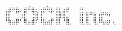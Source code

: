 
⠀⣠⣤⣄⠀⣠⣴⣤⡀⢀⣤⣦⡄⢠⡄⢀⣤⠀⠀⢠⡄⠀⠀⠀⠀⠀⠀⠀⠀⠀
⢸⡏⠀⠛⢡⡟⠀⠹⣷⢸⠃⠈⠋⢸⣷⣿⠁⠀⠀⢰⡆⣶⠶⣦⢠⡶⢶⡄⠀⠀
⠸⣧⣀⣶⠎⣷⣀⣼⡟⢸⣆⣠⡶⢸⡏⠹⣷⠀⠀⢸⡇⣿⠀⣿⢸⣇⣠⡄⡀⠀
⠀⠈⠉⠁⠀⠈⠉⠉⠀⠀⠉⠉⠁⠈⠁⠀⠉⠁⠀ ⠈⠁⠉⠀⠉⠀⠉⠉⠀⠁⠀
